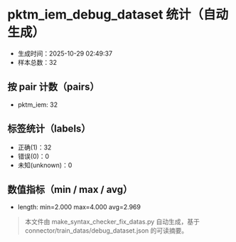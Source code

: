 # pktm_iem_debug_dataset 统计（自动生成）

- 生成时间：2025-10-29 02:49:37
- 样本总数：32

## 按 pair 计数（pairs）
- pktm_iem: 32

## 标签统计（labels）
- 正确(1)：32
- 错误(0)：0
- 未知(unknown)：0

## 数值指标（min / max / avg）
- length: min=2.000 max=4.000 avg=2.969

> 本文件由 make_syntax_checker_fix_datas.py 自动生成，基于 connector/train_datas/debug_dataset.json 的可读摘要。